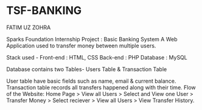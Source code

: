 # TSF-BANKING 
FATIM UZ ZOHRA

Sparks Foundation Internship Project : Basic Banking System
A Web Application used to transfer money between multiple users.

Stack used - Front-end : HTML, CSS Back-end : PHP Database : MySQL

Database contains two Tables- Users Table & Transaction Table

User table have basic fields such as name, email & current balance.
Transaction table records all transfers happened along with their time.
Flow of the Website: Home Page > View all Users > Select and View one User > Transfer Money > Select reciever > View all Users > View Transfer History.
